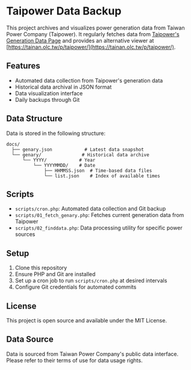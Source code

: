 # Taipower Data Backup

This project archives and visualizes power generation data from Taiwan Power Company (Taipower). It regularly fetches data from [Taipower's Generation Data Page](https://www.taipower.com.tw/d006/loadGraph/loadGraph/genshx_.html) and provides an alternative viewer at [https://tainan.olc.tw/p/taipower/](https://tainan.olc.tw/p/taipower/).

## Features

- Automated data collection from Taipower's generation data
- Historical data archival in JSON format
- Data visualization interface
- Daily backups through Git

## Data Structure

Data is stored in the following structure:
```
docs/
  ├── genary.json            # Latest data snapshot
  └── genary/               # Historical data archive
      └── YYYY/            # Year
          └── YYYYMMDD/    # Date
              ├── HHMMSS.json  # Time-based data files
              └── list.json    # Index of available times
```

## Scripts

- `scripts/cron.php`: Automated data collection and Git backup
- `scripts/01_fetch_genary.php`: Fetches current generation data from Taipower
- `scripts/02_finddata.php`: Data processing utility for specific power sources

## Setup

1. Clone this repository
2. Ensure PHP and Git are installed
3. Set up a cron job to run `scripts/cron.php` at desired intervals
4. Configure Git credentials for automated commits

## License

This project is open source and available under the MIT License.

## Data Source

Data is sourced from Taiwan Power Company's public data interface. Please refer to their terms of use for data usage rights.
